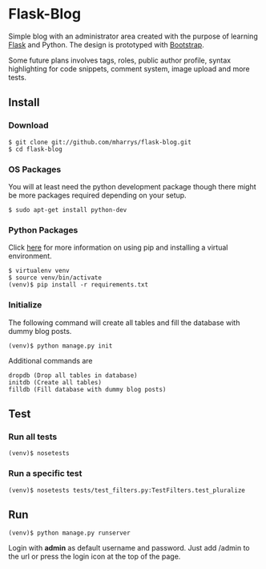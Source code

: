 # Flask-Blog

Simple blog with an administrator area created with the purpose of learning
[Flask](http://flask.pocoo.org) and Python. The design is prototyped with
[Bootstrap](http://twitter.github.io/bootstrap).

Some future plans involves tags, roles, public author profile, syntax
highlighting for code snippets, comment system, image upload and more tests.

## Install

### Download

    $ git clone git://github.com/mharrys/flask-blog.git
    $ cd flask-blog

### OS Packages

You will at least need the python development package though there might be
more packages required depending on your setup.

    $ sudo apt-get install python-dev

### Python Packages

Click [here](http://www.pip-installer.org/en/latest/index.html) for more
information on using pip and installing a virtual environment.

    $ virtualenv venv
    $ source venv/bin/activate
    (venv)$ pip install -r requirements.txt

### Initialize

The following command will create all tables and fill the database with dummy
blog posts.

    (venv)$ python manage.py init

Additional commands are

    dropdb (Drop all tables in database)
    initdb (Create all tables)
    filldb (Fill database with dummy blog posts)

## Test

### Run all tests
    (venv)$ nosetests

### Run a specific test
    (venv)$ nosetests tests/test_filters.py:TestFilters.test_pluralize

## Run

    (venv)$ python manage.py runserver

Login with **admin** as default username and password. Just add /admin to the
url or press the login icon at the top of the page.
